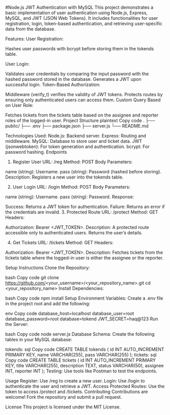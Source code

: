 #Node.js JWT Authentication with MySQL
This project demonstrates a basic implementation of user authentication using Node.js, Express, MySQL, and JWT (JSON Web Tokens). It includes functionalities for user registration, login, token-based authentication, and retrieving user-specific data from the database.

Features:
User Registration:

Hashes user passwords with bcrypt before storing them in the tokends table.

User Login:

Validates user credentials by comparing the input password with the hashed password stored in the database.
Generates a JWT upon successful login.
Token-Based Authorization:

Middleware (verify_t) verifies the validity of JWT tokens.
Protects routes by ensuring only authenticated users can access them.
Custom Query Based on User Role:

Fetches tickets from the tickets table based on the assignee and reporter roles of the logged-in user.
Project Structure
plaintext
Copy code
.
├── public/
├── .env
├── package.json
├── server.js
└── README.md

Technologies Used:
Node.js: Backend server.
Express: Routing and middleware.
MySQL: Database to store user and ticket data.
JWT (jsonwebtoken): For token generation and authentication.
bcrypt: For password hashing.
Endpoints

1. Register User
   URL: /reg
   Method: POST
   Body Parameters:

name (string): Username.
pass (string): Password (hashed before storing).
Description: Registers a new user into the tokends table.

2. User Login
   URL: /login
   Method: POST
   Body Parameters:

name (string): Username.
pass (string): Password.
Response:

Success: Returns a JWT token for authentication.
Failure: Returns an error if the credentials are invalid. 3. Protected Route
URL: /protect
Method: GET
Headers:

Authorization: Bearer <JWT_TOKEN>.
Description: A protected route accessible only to authenticated users. Returns the user’s details.

4. Get Tickets
   URL: /tickets
   Method: GET
   Headers:

Authorization: Bearer <JWT_TOKEN>.
Description: Fetches tickets from the tickets table where the logged-in user is either the assignee or the reporter.

Setup Instructions
Clone the Repository:

bash
Copy code
git clone https://github.com/<your_username>/<your_repository_name>.git
cd <your_repository_name>
Install Dependencies:

bash
Copy code
npm install
Setup Environment Variables: Create a .env file in the project root and add the following:

env
Copy code
database_host=localhost
database_user=root
database_password=root
database=tokend
JWT_SECRET=haq@123
Run the Server:

bash
Copy code
node server.js
Database Schema: Create the following tables in your MySQL database:

tokends:
sql
Copy code
CREATE TABLE tokends (
id INT AUTO_INCREMENT PRIMARY KEY,
name VARCHAR(255),
pass VARCHAR(255)
);
tickets:
sql
Copy code
CREATE TABLE tickets (
id INT AUTO_INCREMENT PRIMARY KEY,
title VARCHAR(255),
description TEXT,
status VARCHAR(50),
assignee INT,
reporter INT
);
Testing: Use tools like Postman to test the endpoints.

Usage
Register: Use /reg to create a new user.
Login: Use /login to authenticate the user and retrieve a JWT.
Access Protected Routes: Use the token to access /protect and /tickets.
Contributing
Contributions are welcome! Fork the repository and submit a pull request.

License
This project is licensed under the MIT License.
